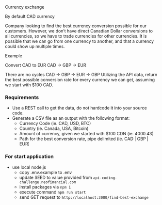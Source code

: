 Currency exchange

By default CAD currency

Company looking to find the best currency conversion possible for our customers. 
However, we don’t have direct Canadian Dollar conversions to all currencies, 
so we have to trade currencies for other currencies. 
It is possible that we can go from one currency to another, 
and that a currency could show up multiple times.

Example

Convert CAD to EUR
CAD -> GBP -> EUR


There are no cycles
CAD -> GBP -> EUR -> GBP
Utilizing the API data, return the best possible conversion rate for every currency we can get, assuming we start with $100 CAD.

### Requirements

- Use a REST call to get the data, do not hardcode it into your source code.
- Generate a CSV file as an output with the following format:
  - Currency Code (ie. CAD, USD, BTC)
  - Country (ie. Canada, USA, Bitcoin)
  - Amount of currency, given we started with $100 CDN (ie. 4000.43)
  - Path for the best conversion rate, pipe delimited (ie. CAD | GBP | EUR)


### For start application
 - use local node.js
   - copy .env.example to .env
   - update SEED to value provided from `api-coding-challenge.neofinancial.com`
   - install packages via `npm i`
   - execute command `npm run start`
   - send GET request to `http://localhost:3000/find-best-exchange`
